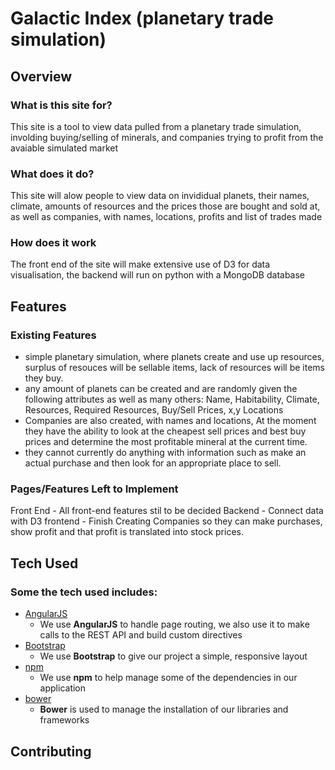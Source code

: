 # Galactic Index (planetary trade simulation)

## Overview

### What is this site for?

This site is a tool to view data pulled from a planetary trade simulation, involding buying/selling of minerals, and companies trying to profit from the avaiable simulated market

### What does it do?

This site will alow people to view data on invididual planets, their names, climate, amounts of resources and the prices those are bought and sold at, as well as companies, with names, locations, profits and list of trades made

### How does it work

The front end of the site will make extensive use of D3 for data visualisation, the backend will run on python with a MongoDB database

## Features

### Existing Features
- simple planetary simulation, where planets create and use up resources, surplus of resouces will be sellable items, lack of resources will be items they buy.
- any amount of planets can be created and are randomly given the following attributes as well as many others: Name, Habitability, Climate, Resources, Required Resources, Buy/Sell Prices, x,y Locations
- Companies are also created, with names and locations, At the moment they have the ability to look at the cheapest sell prices and best buy prices and determine the most profitable mineral at the current time.
- they cannot currently do anything with information such as make an actual purchase and then look for an appropriate place to sell.

### Pages/Features Left to Implement
Front End - All front-end features stil to be decided
Backend - Connect data with D3 frontend
	- Finish Creating Companies so they can make purchases, show profit and that profit is translated into stock prices.

## Tech Used

### Some the tech used includes:
- [AngularJS](https://angularjs.org/)
    - We use **AngularJS** to handle page routing, we also use it to make calls to the REST API and build custom directives
- [Bootstrap](http://getbootstrap.com/)
    - We use **Bootstrap** to give our project a simple, responsive layout
- [npm](https://www.npmjs.com/)
    - We use **npm** to help manage some of the dependencies in our application
- [bower](https://bower.io/)
    - **Bower** is used to manage the installation of our libraries and frameworks

## Contributing

###